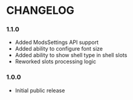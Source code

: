 # CHANGELOG

### 1.1.0

- Added ModsSettings API support
- Added ability to configure font size
- Added ability to show shell type in shell slots
- Reworked slots processing logic

### 1.0.0

- Initial public release
